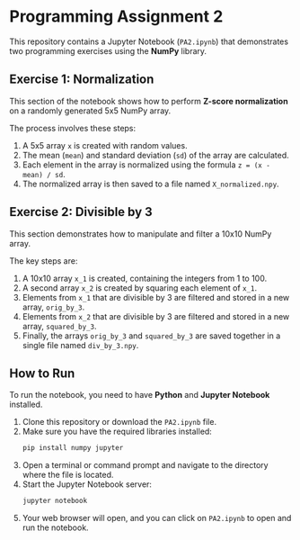 # Programming Assignment 2

This repository contains a Jupyter Notebook (`PA2.ipynb`) that demonstrates two programming exercises using the **NumPy** library.

## Exercise 1: Normalization

This section of the notebook shows how to perform **Z-score normalization** on a randomly generated 5x5 NumPy array.

The process involves these steps:
1.  A 5x5 array `x` is created with random values.
2.  The mean (`mean`) and standard deviation (`sd`) of the array are calculated.
3.  Each element in the array is normalized using the formula `z = (x - mean) / sd`.
4.  The normalized array is then saved to a file named `X_normalized.npy`.

## Exercise 2: Divisible by 3

This section demonstrates how to manipulate and filter a 10x10 NumPy array.

The key steps are:
1.  A 10x10 array `x_1` is created, containing the integers from 1 to 100.
2.  A second array `x_2` is created by squaring each element of `x_1`.
3.  Elements from `x_1` that are divisible by 3 are filtered and stored in a new array, `orig_by_3`.
4.  Elements from `x_2` that are divisible by 3 are filtered and stored in a new array, `squared_by_3`.
5.  Finally, the arrays `orig_by_3` and `squared_by_3` are saved together in a single file named `div_by_3.npy`.

## How to Run

To run the notebook, you need to have **Python** and **Jupyter Notebook** installed.

1.  Clone this repository or download the `PA2.ipynb` file.
2.  Make sure you have the required libraries installed:
    ```bash
    pip install numpy jupyter
    ```
3.  Open a terminal or command prompt and navigate to the directory where the file is located.
4.  Start the Jupyter Notebook server:
    ```bash
    jupyter notebook
    ```
5.  Your web browser will open, and you can click on `PA2.ipynb` to open and run the notebook.

